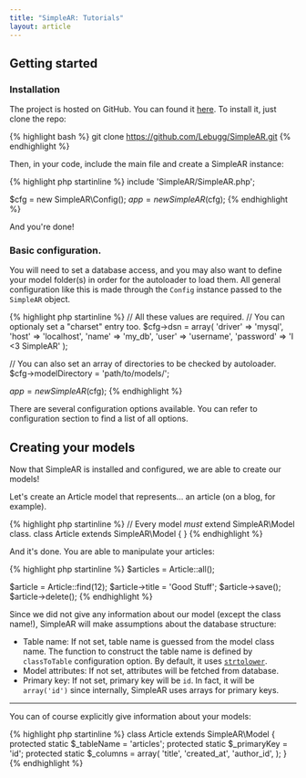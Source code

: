 ```yaml
---
title: "SimpleAR: Tutorials"
layout: article
---
```



## Getting started

### Installation

The project is hosted on GitHub. You can found it
[here](https://github.com/Lebugg/SimpleAR.git). To install it, just clone the
repo:

{% highlight bash %}
git clone https://github.com/Lebugg/SimpleAR.git
{% endhighlight %}

Then, in your code, include the main file and create a SimpleAR instance:

{% highlight php startinline %}
include 'SimpleAR/SimpleAR.php';

$cfg = new SimpleAR\Config();
$app = new SimpleAR($cfg);
{% endhighlight %}

And you're done!

### Basic configuration.

You will need to set a database access, and you may also want to define your
model folder(s) in order for the autoloader to load them. All general
configuration like this is made through the `Config` instance passed to the
`SimpleAR` object.

{% highlight php startinline %}
// All these values are required.
// You can optionaly set a "charset" entry too.
$cfg->dsn = array(
    'driver'   => 'mysql',
    'host'     => 'localhost',
    'name'     => 'my_db',
    'user'     => 'username',
    'password' => 'I <3 SimpleAR'
);

// You can also set an array of directories to be checked by autoloader.
$cfg->modelDirectory = 'path/to/models/';

$app = new SimpleAR($cfg);
{% endhighlight %}

There are several configuration options available. You can refer to
configuration section to find a list of all options.

## Creating your models

Now that SimpleAR is installed and configured, we are able to create our models!

Let's create an Article model that represents... an article (on a blog, for
example).

{% highlight php startinline %}
// Every model *must* extend SimpleAR\Model class.
class Article extends SimpleAR\Model
{
}
{% endhighlight %}

And it's done. You are able to manipulate your articles:

{% highlight php startinline %}
$articles = Article::all();

$article = Article::find(12);
$article->title = 'Good Stuff';
$article->save();
$article->delete();
{% endhighlight %}

Since we did not give any information about our model (except the class name!),
SimpleAR will make assumptions about the database structure:

* Table name: If not set, table name is guessed from the model class
name. The function to construct the table name is defined by `classToTable`
configuration option. By default, it uses
[`strtolower`](http://php.net/manual/function.strtolower.php).
* Model attributes: If not set, attributes will be fetched from database.
* Primary key: If not set, primary key will be `id`. In fact, it will be
`array('id')` since internally, SimpleAR uses arrays for primary keys.

* * *

You can of course explicitly give information about your models:

{% highlight php startinline %}
class Article extends SimpleAR\Model
{
    protected static $_tableName = 'articles';
    protected static $_primaryKey = 'id';
    protected static $_columns = array(
        'title',
        'created_at',
        'author_id',
    );
}
{% endhighlight %}
